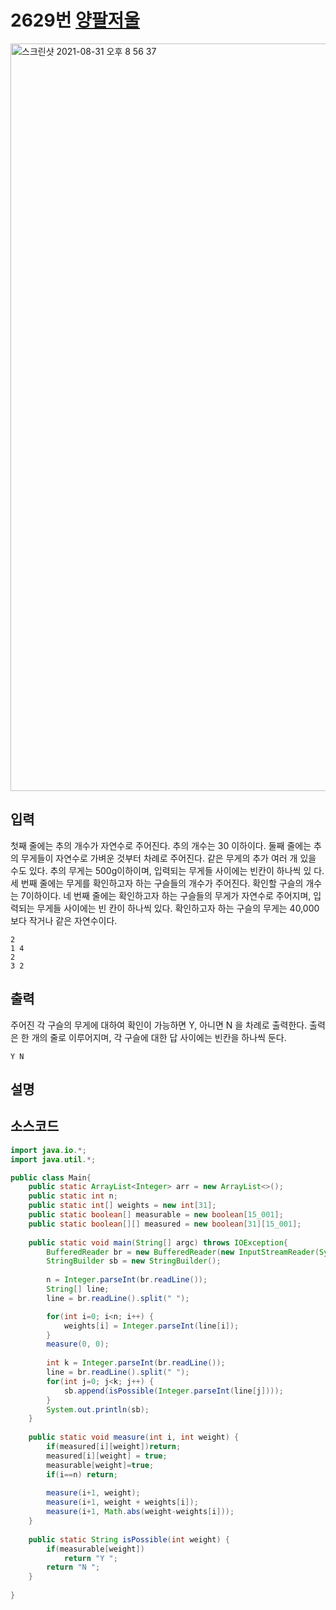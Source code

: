 # 2629번 [양팔저울](https://www.acmicpc.net/problem/2629)
<img width="1196" alt="스크린샷 2021-08-31 오후 8 56 37" src="https://user-images.githubusercontent.com/65120581/131498289-9ee641d1-a0e0-4e8e-bd58-9293826c3caa.png"> <br>
## 입력
첫째 줄에는 추의 개수가 자연수로 주어진다. 추의 개수는 30 이하이다. 둘째 줄에는 추의 무게들이 자연수로 가벼운 것부터 차례로 주어진다. 같은 무게의 추가 여러 개 있을 수도 있다. 추의 무게는 500g이하이며, 입력되는 무게들 사이에는 빈칸이 하나씩 있 다. 세 번째 줄에는 무게를 확인하고자 하는 구슬들의 개수가 주어진다. 확인할 구슬의 개수는 7이하이다. 네 번째 줄에는 확인하고자 하는 구슬들의 무게가 자연수로 주어지며, 입력되는 무게들 사이에는 빈 칸이 하나씩 있다. 확인하고자 하는 구슬의 무게는 40,000보다 작거나 같은 자연수이다.

```
2
1 4
2
3 2
```

## 출력
주어진 각 구슬의 무게에 대하여 확인이 가능하면 Y, 아니면 N 을 차례로 출력한다. 출력은 한 개의 줄로 이루어지며, 각 구슬에 대한 답 사이에는 빈칸을 하나씩 둔다.
```
Y N
```

## 설명

## 소스코드
```java
import java.io.*;
import java.util.*;

public class Main{
	public static ArrayList<Integer> arr = new ArrayList<>();
	public static int n;
	public static int[] weights = new int[31];
	public static boolean[] measurable = new boolean[15_001];
	public static boolean[][] measured = new boolean[31][15_001];
	
	public static void main(String[] argc) throws IOException{
		BufferedReader br = new BufferedReader(new InputStreamReader(System.in));
		StringBuilder sb = new StringBuilder();
		
		n = Integer.parseInt(br.readLine());
		String[] line;
		line = br.readLine().split(" ");

        for(int i=0; i<n; i++) {
			weights[i] = Integer.parseInt(line[i]);
		}
		measure(0, 0);
		
		int k = Integer.parseInt(br.readLine());
		line = br.readLine().split(" ");
		for(int j=0; j<k; j++) {
			sb.append(isPossible(Integer.parseInt(line[j])));
		}
		System.out.println(sb);
	}
	
	public static void measure(int i, int weight) {
		if(measured[i][weight])return;
		measured[i][weight] = true;
		measurable[weight]=true;
        if(i==n) return;
		
		measure(i+1, weight);
		measure(i+1, weight + weights[i]);
		measure(i+1, Math.abs(weight-weights[i]));
	}
	
	public static String isPossible(int weight) {
		if(measurable[weight])
			return "Y ";
		return "N ";
	}
	
}
```

